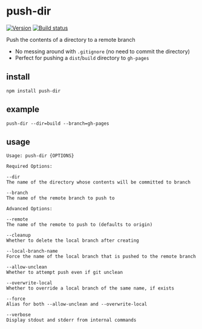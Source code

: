 # push-dir

[![Version][version-badge]][version-href]
[![Build status][build-badge]][build-href]

Push the contents of a directory to a remote branch

* No messing around with `.gitignore` (no need to commit the directory)
* Perfect for pushing a `dist`/`build` directory to `gh-pages`

## install

```
npm install push-dir
```

## example

```
push-dir --dir=build --branch=gh-pages
```

## usage

```
Usage: push-dir {OPTIONS}

Required Options:

--dir
The name of the directory whose contents will be committed to branch

--branch
The name of the remote branch to push to

Advanced Options:

--remote
The name of the remote to push to (defaults to origin)

--cleanup
Whether to delete the local branch after creating

--local-branch-name
Force the name of the local branch that is pushed to the remote branch

--allow-unclean
Whether to attempt push even if git unclean

--overwrite-local
Whether to override a local branch of the same name, if exists

--force
Alias for both --allow-unclean and --overwrite-local

--verbose
Display stdout and stderr from internal commands
```


[version-badge]: https://img.shields.io/npm/v/push-dir.svg
[version-href]: https://www.npmjs.com/package/push-dir

[build-badge]: https://travis-ci.org/L33T-KR3W/push-dir.svg?branch=master
[build-href]: https://travis-ci.org/L33T-KR3W/push-dir

